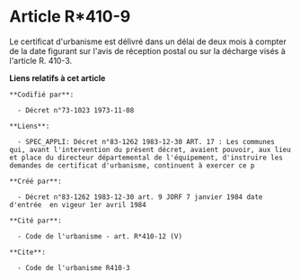 # Article R*410-9

Le certificat d'urbanisme est délivré dans un délai de deux mois à compter de la date figurant sur l'avis de réception postal
ou sur la décharge visés à l'article R. 410-3.

**Liens relatifs à cet article**

	**Codifié par**:

	  - Décret n°73-1023 1973-11-08

	**Liens**:

	  - SPEC_APPLI: Décret n°83-1262 1983-12-30 ART. 17 : Les communes qui, avant l'intervention du présent décret, avaient pouvoir, aux lieu et place du directeur départemental de l'équipement, d'instruire les demandes de certificat d'urbanisme, continuent à exercer ce p

	**Créé par**:

	  - Décret n°83-1262 1983-12-30 art. 9 JORF 7 janvier 1984 date d'entrée  en vigeur 1er avril 1984

	**Cité par**:

	  - Code de l'urbanisme - art. R*410-12 (V)

	**Cite**:

	  - Code de l'urbanisme R410-3
